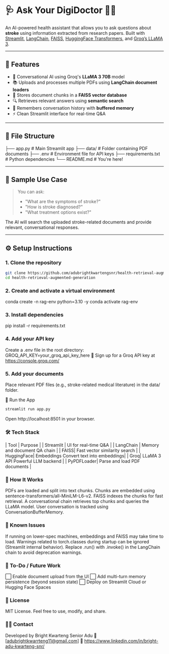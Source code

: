 # 🩺 Ask Your DigiDoctor 👨‍⚕️

An AI-powered health assistant that allows you to ask questions about **stroke** using information extracted from research papers. Built with [Streamlit](https://streamlit.io/), [LangChain](https://www.langchain.com/), [FAISS](https://github.com/facebookresearch/faiss), [HuggingFace Transformers](https://huggingface.co/), and [Groq’s LLaMA 3](https://groq.com/).

---

## 🚀 Features

- 🧠 Conversational AI using Groq's **LLaMA 3 70B** model
- 📚 Uploads and processes multiple PDFs using **LangChain document loaders**
- 📎 Stores document chunks in a **FAISS vector database**
- 🔍 Retrieves relevant answers using **semantic search**
- 💬 Remembers conversation history with **buffered memory**
- ⚡ Clean Streamlit interface for real-time Q&A

---

## 📁 File Structure
├── app.py # Main Streamlit app
├── data/ # Folder containing PDF documents
├── .env # Environment file for API keys
├── requirements.txt # Python dependencies
└── README.md # You're here! 

---

## 🧪 Sample Use Case

> You can ask:  
> - "What are the symptoms of stroke?"  
> - "How is stroke diagnosed?"  
> - "What treatment options exist?"  

The AI will search the uploaded stroke-related documents and provide relevant, conversational responses.

---

## ⚙️ Setup Instructions

### 1. Clone the repository

```bash
git clone https://github.com/adubrightkwartengsnr/health-retrieval-augmented-generation.git
cd health-retrieval-augmented-generation
```


### 2. Create and activate a virtual environment
conda create -n rag-env python=3.10 -y
conda activate rag-env


### 3. Install dependencies
pip install -r requirements.txt

### 4. Add your API key
Create a .env file in the root directory:
GROQ_API_KEY=your_groq_api_key_here
🔐 Sign up for a Groq API key at https://console.groq.com/

### 5. Add your documents
Place relevant PDF files (e.g., stroke-related medical literature) in the data/ folder.


🏃 Run the App

```bash
streamlit run app.py

```
Open http://localhost:8501 in your browser.

### 🛠️ Tech Stack
| Tool |	Purpose |
| Streamlit |	UI  for real-time Q&A |
| LangChain |	Memory and document QA chain |
| FAISS|	Fast vector similarity search |
| HuggingFace| Embeddings	Convert text into embeddings| 
| Groq| LLaMA 3 API	Powerful LLM backend |
| PyPDFLoader|	Parse and load PDF documents |


### 🧠 How It Works
PDFs are loaded and split into text chunks.
Chunks are embedded using sentence-transformers/all-MiniLM-L6-v2.
FAISS indexes the chunks for fast retrieval.
A conversational chain retrieves top chunks and queries the LLaMA model.
User conversation is tracked using ConversationBufferMemory.

### 🐛 Known Issues
If running on lower-spec machines, embeddings and FAISS may take time to load.
Warnings related to torch.classes during startup can be ignored (Streamlit internal behavior).
Replace .run() with .invoke() in the LangChain chain to avoid deprecation warnings.


### 📌 To-Do / Future Work
⬜ Enable document upload from the UI
⬜ Add multi-turn memory persistence (beyond session state)
⬜ Deploy on Streamlit Cloud or Hugging Face Spaces

### 📜 License
MIT License. Feel free to use, modify, and share.

### 🙋‍♂️ Contact
Developed by Bright Kwarteng Senior Adu
📧 [adubrightkwarrteng11@gmail.com]
🔗 https://www.linkedin.com/in/bright-adu-kwarteng-snr/
